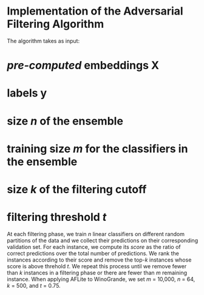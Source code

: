 # Implementation of the Adversarial Filtering Algorithm

The algorithm takes as input:
# _pre-computed_ embeddings __X__ 
# labels __y__
# size _n_ of the ensemble
# training size _m_ for the classifiers in the ensemble
# size _k_ of the filtering cutoff
# filtering threshold _t_

At each filtering phase, we train _n_ linear classifiers on different random partitions of the data and we collect their predictions on their corresponding validation set. For each instance, we compute its _score_ as the ratio of correct predictions over the total number of predictions. We rank the instances according to their score and remove the top-_k_ instances whose score is above threhold _t_. We repeat this process until we remove fewer than _k_ instances in a filtering phase or there are fewer than _m_ remaining instance. When applying AFLite to WinoGrande, we set _m_ = 10,000, _n_ = 64, _k_ = 500, and _t_ = 0.75.

